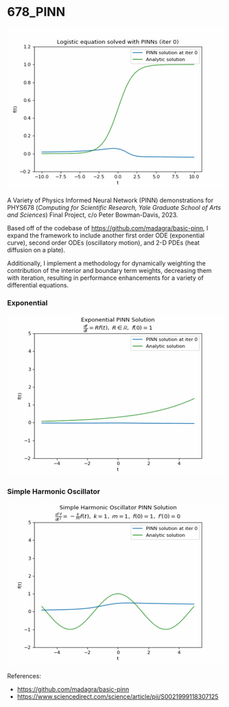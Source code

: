 # 678_PINN

![](https://github.com/P-H-B-D/678_PINN/blob/main/logistic.gif)

A Variety of Physics Informed Neural Network (PINN) demonstrations for PHYS678 (*Computing for Scientific Research, Yale Graduate School of Arts and Sciences*) Final Project, c/o Peter Bowman-Davis, 2023.

Based off of the codebase of https://github.com/madagra/basic-pinn, I expand the framework to include another first order ODE (exponential curve), second order ODEs (oscillatory motion), and 2-D PDEs (heat diffusion on a plate).

Additionally, I implement a methodology for dynamically weighting the contribution of the interior and boundary term weights, decreasing them with iteration, resulting in performance enhancements for a variety of differential equations.

### Exponential
![](https://github.com/P-H-B-D/678_PINN/blob/main/exponential.gif)

### Simple Harmonic Oscillator
![](https://github.com/P-H-B-D/678_PINN/blob/main/Harmonic.gif)

References:
* https://github.com/madagra/basic-pinn 
* https://www.sciencedirect.com/science/article/pii/S0021999118307125
